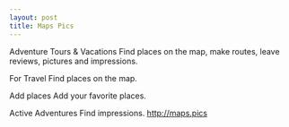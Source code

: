 ```yaml
---
layout: post
title: Maps Pics
---
```


Adventure Tours & Vacations
Find places on the map, make routes, leave reviews, pictures and impressions.

For Travel
Find places on the map.

Add places
Add your favorite places.

Active Adventures
Find impressions.
<http://maps.pics>

